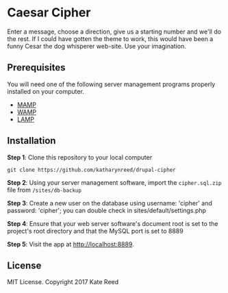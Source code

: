 # Caesar Cipher

Enter a message, choose a direction, give us a starting number and we'll do the rest. If I could have gotten the theme to work, this would have been a funny Cesar the dog whisperer web-site. Use your imagination.

## Prerequisites

You will need one of the following server management programs properly installed on your computer.

* [MAMP](https://www.mamp.info/en/)
* [WAMP](http://www.wampserver.com/en/)
* [LAMP](https://www.apachefriends.org/index.html)

## Installation

**Step 1**: Clone this repository to your local computer

```console
git clone https://github.com/katharynreed/drupal-cipher
```

**Step 2**: Using your server management software, import the `cipher.sql.zip` file from `/sites/db-backup`

**Step 3**: Create a new user on the database using username: 'cipher' and password: 'cipher'; you can double check in sites/default/settings.php

**Step 4**: Ensure that your web server software's document root is set to the project's root directory and that the MySQL port is set to 8889

**Step 5**: Visit the app at [http://localhost:8889](http://localhost:8889).

## License

MIT License. Copyright 2017 Kate Reed
